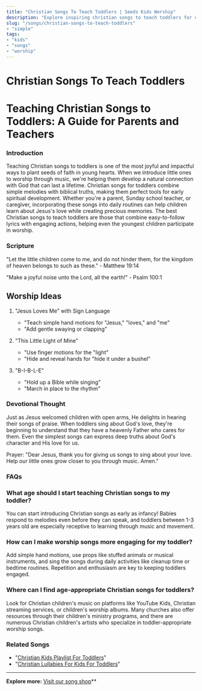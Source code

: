 ```yaml
---
title: "Christian Songs To Teach Toddlers | Seeds Kids Worship"
description: "Explore inspiring christian songs to teach toddlers for children's worship and faith development. Biblical music resources for families and ministry."
slug: "/songs/christian-songs-to-teach-toddlers"
- "simple"
tags:
- "kids"
- "songs"
- "worship"
---
```


# Christian Songs To Teach Toddlers

# Teaching Christian Songs to Toddlers: A Guide for Parents and Teachers

### Introduction
Teaching Christian songs to toddlers is one of the most joyful and impactful ways to plant seeds of faith in young hearts. When we introduce little ones to worship through music, we're helping them develop a natural connection with God that can last a lifetime. Christian songs for toddlers combine simple melodies with biblical truths, making them perfect tools for early spiritual development. Whether you're a parent, Sunday school teacher, or caregiver, incorporating these songs into daily routines can help children learn about Jesus's love while creating precious memories. The best Christian songs to teach toddlers are those that combine easy-to-follow lyrics with engaging actions, helping even the youngest children participate in worship.

### Scripture
"Let the little children come to me, and do not hinder them, for the kingdom of heaven belongs to such as these." - Matthew 19:14

"Make a joyful noise unto the Lord, all the earth!" - Psalm 100:1

## Worship Ideas
1. "Jesus Loves Me" with Sign Language
   - "Teach simple hand motions for "Jesus," "loves," and "me"
   - "Add gentle swaying or clapping"

2. "This Little Light of Mine"
   - "Use finger motions for the "light"
   - "Hide and reveal hands for "hide it under a bushel"

3. "B-I-B-L-E"
   - "Hold up a Bible while singing"
   - "March in place to the rhythm"

### Devotional Thought
Just as Jesus welcomed children with open arms, He delights in hearing their songs of praise. When toddlers sing about God's love, they're beginning to understand that they have a heavenly Father who cares for them. Even the simplest songs can express deep truths about God's character and His love for us.

Prayer: "Dear Jesus, thank you for giving us songs to sing about your love. Help our little ones grow closer to you through music. Amen."

### FAQs

### What age should I start teaching Christian songs to my toddler?
You can start introducing Christian songs as early as infancy! Babies respond to melodies even before they can speak, and toddlers between 1-3 years old are especially receptive to learning through music and movement.

### How can I make worship songs more engaging for my toddler?
Add simple hand motions, use props like stuffed animals or musical instruments, and sing the songs during daily activities like cleanup time or bedtime routines. Repetition and enthusiasm are key to keeping toddlers engaged.

### Where can I find age-appropriate Christian songs for toddlers?
Look for Christian children's music on platforms like YouTube Kids, Christian streaming services, or children's worship albums. Many churches also offer resources through their children's ministry programs, and there are numerous Christian children's artists who specialize in toddler-appropriate worship songs.

### Related Songs

- "[Christian Kids Playlist For Toddlers](/songs/christian-kids-playlist-for-toddlers/)"
- "[Christian Lullabies For Kids For Toddlers](/songs/christian-lullabies-for-kids-for-toddlers/)"

---

**Explore more:** [Visit our song shop](https://seedskidsworship.com/shop)**

<!-- Schema Markup -->
<script type="application/ld+json">
{
  "@context": "https://schema.org",
  "@type": "MusicRecording",
  "name": "Christian Songs To Teach Toddlers",
  "byArtist": {
    "@type": "MusicGroup",
    "name": "Seeds Kids Worship"
  },
  "isFamilyFriendly": true,
  "url": "https://seedskidsworship.com/songs/christian-songs-to-teach-toddlers/"
}
</script>